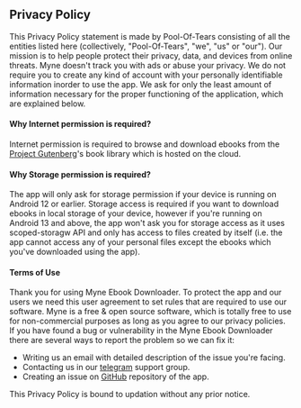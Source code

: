 ## Privacy Policy
This Privacy Policy statement is made by Pool-Of-Tears consisting of all the entities listed here (collectively, "Pool-Of-Tears", "we", "us" or "our").
Our mission is to help people protect their privacy, data, and devices from online threats. Myne doesn't track you with ads or abuse your privacy.
We do not require you to create any kind of account with your personally identifiable information inorder to use the app.
We ask for only the least amount of information necessary for the proper functioning of the application, which are explained below.

#### Why Internet permission is required?
Internet permission is required to browse and download ebooks from the [Project Gutenberg](https://gutenberg.org)'s book library which is hosted on the cloud.

#### Why Storage permission is required?
The app will only ask for storage permission if your device is running on Android 12 or earlier.
Storage access is required if you want to download ebooks in local storage of your device, however if you're running on Android 13 and above, the app won't ask you for storage access as it uses scoped-storagw API and only has access to files created by itself (i.e. the app cannot access any of your personal files except the ebooks which you've downloaded using the app).

#### Terms of Use
Thank you for using Myne Ebook Downloader. To protect the app and our users we need this user agreement to set rules that are required to use our software.
Myne is a free & open source software, which is totally free to use for non-commercial purposes as long as you agree to our privacy policies.
If you have found a bug or vulnerability in the Myne Ebook Downloader there are several ways to report the problem so we can fix it:

- Writing us an email with detailed description of the issue you're facing.
- Contacting us in our [telegram](https://t.me/PotApps) support group.
- Creating an issue on [GitHub](https://github.com/Pool-Of-Tears/Myne) repository of the app.

This Privacy Policy is bound to updation without any prior notice.
